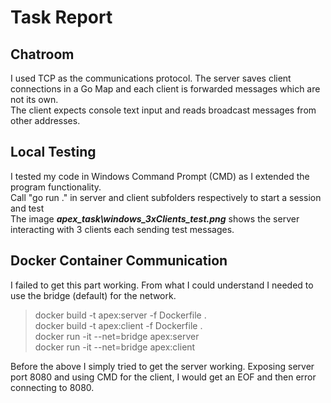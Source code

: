 # Task Report

## Chatroom

I used TCP as the communications protocol.
The server saves client connections in a Go Map and each client is forwarded
messages which are not its own. \
The client expects console text input and reads broadcast messages from other addresses.

## Local Testing

I tested my code in Windows Command Prompt (CMD) as I extended the program functionality. \
Call "go run ." in server and client subfolders respectively to start a session and test \
The image ___apex_task\windows_3xClients_test.png___ shows the server interacting with 3 clients each sending test messages.

## Docker Container Communication

I failed to get this part working. From what I could understand I needed to use the bridge (default) for the network.

> docker build -t apex:server -f Dockerfile . \
> docker build -t apex:client -f Dockerfile . \
> docker run -it --net=bridge apex:server \
> docker run -it --net=bridge apex:client

Before the above I simply tried to get the server working.
Exposing server port 8080 and using CMD for the client, I would get an EOF and then error connecting to 8080.